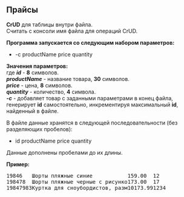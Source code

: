 ## Прайсы

**CrUD** для таблицы внутри файла.  
Считать с консоли имя файла для операций CrUD.  

**Программа запускается со следующим набором параметров:** 
* -c productName price quantity

**Значения параметров:**  
где ***id*** - **8** символов.  
***productName*** - название товара, **30** символов.  
***price*** - цена, **8** символов.  
***quantity*** - количество, **4** символа.  
***-c*** - добавляет товар с заданными параметрами в конец файла, генерирует **id** самостоятельно, инкрементируя максимальный **id**, найденный в файле.  

В файле данные хранятся в следующей последовательности (без разделяющих пробелов):  
* id productName price quantity

Данные дополнены пробелами до их длины.

**Пример:**  
<pre>
19846   Шорты пляжные синие           159.00  12  
198478  Шорты пляжные черные с рисунко173.00  17  
19847983Куртка для сноубордистов, разм10173.991234
<pre/>
